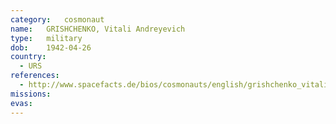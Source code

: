 ```yaml
---
category:	cosmonaut
name:	GRISHCHENKO, Vitali Andreyevich
type:	military
dob:	1942-04-26
country:
  - URS
references:
  - http://www.spacefacts.de/bios/cosmonauts/english/grishchenko_vitali.htm
missions:
evas:
---
```

